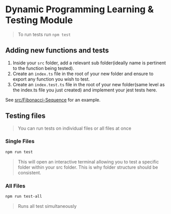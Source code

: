 # Dynamic Programming Learning & Testing Module

> To run tests run `npm test`

## Adding new functions and tests

1. Inside your `src` folder, add a relevant sub folder(ideally name is pertinent to the function being tested).
2. Create an `index.ts` file in the root of your new folder and ensure to export any function you wish to test.
3. Create an `index.test.ts` file in the root of your new folder(same level as the index.ts file you just created) and implement your jest tests here.

See [src/Fibonacci-Sequence](src/Fibonacci-Sequence) for an example.

## Testing files

> You can run tests on individual files or all files at once

### Single Files

```bash
npm run test
```

> This will open an interactive terminal allowing you to test a specific folder within your src folder. This is why folder structure should be consistent.

### All Files

```bash
npm run test-all
```

> Runs all test simultaneously
